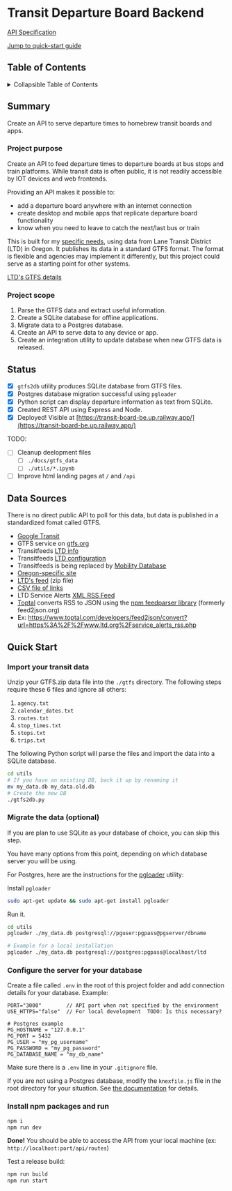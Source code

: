 # Transit Departure Board Backend <!-- omit in toc -->

[API Specification](./docs/endpoints.md)

[Jump to quick-start guide](#quick-start)

## Table of Contents

<details>

<summary>Collapsible Table of Contents</summary>

- [Table of Contents](#table-of-contents)
- [Summary](#summary)
  - [Project purpose](#project-purpose)
  - [Project scope](#project-scope)
- [Status](#status)
- [Data Sources](#data-sources)
- [Quick Start](#quick-start)
  - [Import your transit data](#import-your-transit-data)
  - [Migrate the data (optional)](#migrate-the-data-optional)
  - [Configure the server for your database](#configure-the-server-for-your-database)
  - [Install npm packages and run](#install-npm-packages-and-run)

</details>

## Summary

Create an API to serve departure times to homebrew transit boards and apps.

### Project purpose

Create an API to feed departure times to departure boards at bus stops and train platforms. While transit data is often public, it is not readily accessible by IOT devices and web frontends.

Providing an API makes it possible to:

- add a departure board anywhere with an internet connection
- create desktop and mobile apps that replicate departure board functionality
- know when you need to leave to catch the next/last bus or train

This is built for my [specific needs](./docs/motivation.md), using data from Lane Transit District (LTD) in Oregon. It publishes its data in a standard GTFS format. The format is flexible and agencies may implement it differently, but this project could serve as a starting point for other systems.

[LTD's GTFS details](./docs/gtfs_data.md)

### Project scope

1. Parse the GTFS data and extract useful information.
2. Create a SQLite database for offline applications.
3. Migrate data to a Postgres database.
4. Create an API to serve data to any device or app.
5. Create an integration utility to update database when new GTFS data is released.

## Status

- [x] `gtfs2db` utility produces SQLite database from GTFS files.
- [x] Postgres database migration successful using `pgloader`
- [x] Python script can display departure information as text from SQLite.
- [x] Created REST API using Express and Node.
- [x] Deployed! Visible at [https://transit-board-be.up.railway.app/](https://transit-board-be.up.railway.app/)

TODO:

- [ ] Cleanup deelopment files
  - [ ] `./docs/gtfs_data`
  - [ ] `./utils/*.ipynb`
- [ ] Improve html landing pages at `/` and `/api` 

## Data Sources

There is no direct public API to poll for this data, but data is published in a standardized fomat called GTFS.

- [Google Transit](https://developers.google.com/transit/gtfs)
- GTFS service on [gtfs.org](https://gtfs.org/schedule/reference/)
- Transitfeeds [LTD info](https://transitfeeds.com/p/lane-transit-district)
- Transitfeeds [LTD configuration](https://transitfeeds.com/p/lane-transit-district/314/latest)
- Transitfeeds is being replaced by [Mobility Database](https://database.mobilitydata.org/)
- [Oregon-specific site](https://oregon-gtfs.com/)
- [LTD's feed](http://feed.ltd.org/gtfs-realtime/gtfs) (zip file)
- [CSV file of links](./resources/sources.csv)
- LTD Service Alerts [XML RSS Feed](https://www.ltd.org/service_alerts_rss.php)
- [Toptal](https://www.toptal.com/developers/feed2json/)  converts RSS to JSON using the [npm feedparser library](https://www.npmjs.com/package/feedparser) (formerly feed2json.org)
- Ex: https://www.toptal.com/developers/feed2json/convert?url=https%3A%2F%2Fwww.ltd.org%2Fservice_alerts_rss.php

## Quick Start

### Import your transit data

Unzip your GTFS.zip data file into the `./gtfs` directory. The following steps require these 6 files and ignore all others:

1. `agency.txt`
2. `calendar_dates.txt`
3. `routes.txt`
4. `stop_times.txt`
5. `stops.txt`
6. `trips.txt`

The following Python script will parse the files and import the data into a SQLite database.

```bash
cd utils
# If you have an existing DB, back it up by renaming it
mv my_data.db my_data.old.db
# Create the new DB
./gtfs2db.py
```

### Migrate the data (optional)

If you are plan to use SQLite as your database of choice, you can skip this step.

You have many options from this point, depending on which database server you will be using.

For Postgres, here are the instructions for the [pgloader](https://pgloader.io/) utility:

Install `pgloader`

```bash
sudo apt-get update && sudo apt-get install pgloader
```

Run it.

```bash
cd utils
pgloader ./my_data.db postgresql://pguser:pgpass@pgserver/dbname

# Example for a local installation
pgloader ./my_data.db postgresql://postgres:pgpass@localhost/ltd
```

### Configure the server for your database

Create a file called `.env` in the root of this project folder and add connection details for your database. Example:

```text
PORT="3000"        // API port when not specified by the environment
USE_HTTPS="false"  // For local development  TODO: Is this necessary?

# Postgres example
PG_HOSTNAME = "127.0.0.1"
PG_PORT = 5432
PG_USER = "my_pg_username"
PG_PASSWORD = "my_pg_password"
PG_DATABASE_NAME = "my_db_name"
```

Make sure there is a `.env` line in your `.gitignore` file.

If you are not using a Postgres database, modify the `knexfile.js` file in the root directory for your situation. See [the documentation](https://knexjs.org/guide/) for details.

### Install npm packages and run

```bash
npm i
npm run dev
```

**Done!** You should be able to access the API from your local machine (ex: `http://localhost:port/api/routes`)

Test a release build:

```bash
npm run build
npm run start
```
